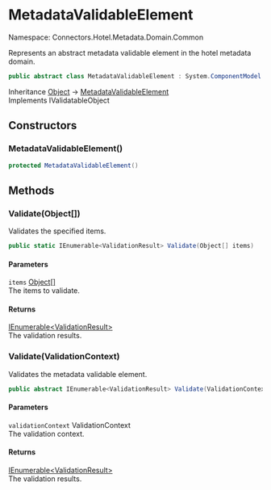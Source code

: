 # MetadataValidableElement

Namespace: Connectors.Hotel.Metadata.Domain.Common

Represents an abstract metadata validable element in the hotel metadata domain.

```csharp
public abstract class MetadataValidableElement : System.ComponentModel.DataAnnotations.IValidatableObject
```

Inheritance [Object](https://docs.microsoft.com/en-us/dotnet/api/system.object) → [MetadataValidableElement](./connectors.hotel.metadata.domain.common.metadatavalidableelement)<br />
Implements IValidatableObject

## Constructors

### **MetadataValidableElement()**

```csharp
protected MetadataValidableElement()
```

## Methods

### **Validate(Object[])**

Validates the specified items.

```csharp
public static IEnumerable<ValidationResult> Validate(Object[] items)
```

#### Parameters

`items` [Object[]](https://docs.microsoft.com/en-us/dotnet/api/system.object)<br />
The items to validate.

#### Returns

[IEnumerable\<ValidationResult\>](https://docs.microsoft.com/en-us/dotnet/api/system.collections.generic.ienumerable-1)<br />
The validation results.

### **Validate(ValidationContext)**

Validates the metadata validable element.

```csharp
public abstract IEnumerable<ValidationResult> Validate(ValidationContext validationContext)
```

#### Parameters

`validationContext` ValidationContext<br />
The validation context.

#### Returns

[IEnumerable\<ValidationResult\>](https://docs.microsoft.com/en-us/dotnet/api/system.collections.generic.ienumerable-1)<br />
The validation results.
